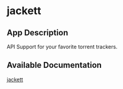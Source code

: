 # jackett

## App Description

API Support for your favorite torrent trackers.

## Available Documentation

[ jackett](/index.md)
